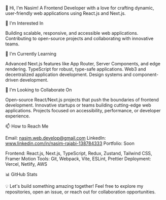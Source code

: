 
👋 Hi, I'm Nasim! A  Frontend Developer with a love for crafting dynamic, user-friendly web applications using React.js and Next.js.

👀 I'm Interested In

Building scalable, responsive, and accessible web applications.
Contributing to open-source projects and collaborating with innovative teams.

🌱 I'm Currently Learning

Advanced Next.js features like App Router, Server Components, and edge rendering.
TypeScript for robust, type-safe applications.
Web3 and decentralized application development.
Design systems and component-driven development.

💞️ I'm Looking to Collaborate On

Open-source React/Next.js projects that push the boundaries of frontend development.
Innovative startups or teams building cutting-edge web applications.
Projects focused on accessibility, performance, or developer experience.

📫 How to Reach Me

Email: nasim.web.develop@gmail.com
LinkedIn: www.linkedin.com/in/nasim-rajabi-138784333
Portfolio: Soon


Frontend: React.js, Next.js, TypeScript, Redux, Zustand, Tailwind CSS, Framer Motion
Tools: Git, Webpack, Vite, ESLint, Prettier
Deployment: Vercel, Netlify, AWS

📊 GitHub Stats


💡 Let's build something amazing together! Feel free to explore my repositories, open an issue, or reach out for collaboration opportunities.
